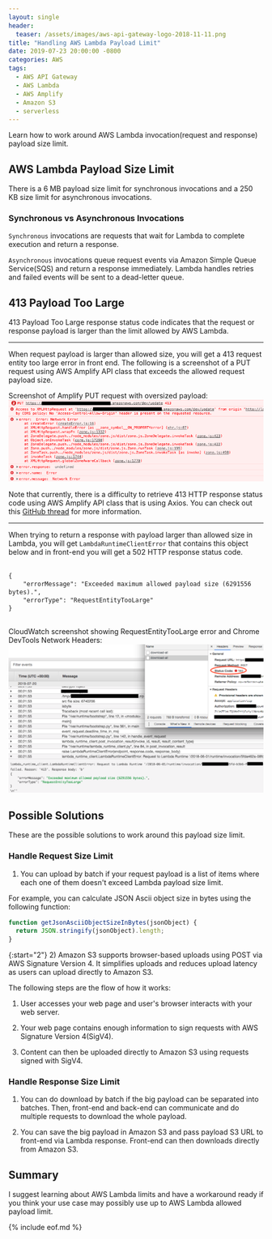 ```yaml
---
layout: single
header:
  teaser: /assets/images/aws-api-gateway-logo-2018-11-11.png
title: "Handling AWS Lambda Payload Limit"
date: 2019-07-23 20:00:00 -0800
categories: AWS
tags:
  - AWS API Gateway
  - AWS Lambda
  - AWS Amplify
  - Amazon S3  
  - serverless
---
```

Learn how to work around AWS Lambda invocation(request and response) payload size limit.    

## AWS Lambda Payload Size Limit
There is a 6 MB payload size limit for synchronous invocations and a 250 KB size limit for asynchronous invocations. 

### Synchronous vs Asynchronous Invocations
`Synchronous` invocations are requests that wait for Lambda to complete execution and return a response. 

`Asynchronous` invocations queue request events via Amazon Simple Queue Service(SQS) and return a response immediately. Lambda handles retries and failed events will be sent to a dead-letter queue.   

## 413 Payload Too Large
413 Payload Too Large response status code indicates that the request or response payload is larger than the limit allowed by AWS Lambda.  

---

When request payload is larger than allowed size, you will get a 413 request entity too large error in front end. The following is a screenshot of a PUT request using AWS Amplify API class that exceeds the allowed request payload size.  

Screenshot of Amplify PUT request with oversized payload:  
![AWS Amplify Failed with 413 Http Status Error Code](/assets/images/2019-07-23-handling-aws-api-gateway-and-lambda-413-error/aws-amplify-413-error.png)

Note that currently, there is a difficulty to retrieve 413 HTTP response status code using AWS Amplify API class that is using Axios. You can check out this [GitHub thread](https://github.com/aws-amplify/amplify-js/issues/3693) for more information.

---

When trying to return a response with payload larger than allowed size in Lambda, you will get `LambdaRuntimeClientError` that contains this object below and in front-end you will get a 502 HTTP response status code.  

<pre class='code'>
<code>
{
    "errorMessage": "Exceeded maximum allowed payload size (6291556 bytes).",
    "errorType": "RequestEntityTooLarge"
}

</code></pre>  
  
CloudWatch screenshot showing RequestEntityTooLarge error and Chrome DevTools Network Headers:
![AWS Lambda RequestEntityTooLarge Exceeded maximum allowed payload size](/assets/images/2019-07-23-handling-aws-api-gateway-and-lambda-413-error/aws-lambda-413-exceed-maximum-allowed-payload-size-6291556-bytes-RequestEntityTooLarge.png)


## Possible Solutions
These are the possible solutions to work around this payload size limit.  

### Handle Request Size Limit  

1) You can upload by batch if your request payload is a list of items where each one of them doesn't exceed Lambda payload size limit. 

For example, you can calculate JSON Ascii object size in bytes using the following function:  
 
```javascript
function getJsonAsciiObjectSizeInBytes(jsonObject) {
  return JSON.stringify(jsonObject).length;
}
```  

{:start="2"}
2) Amazon S3 supports browser-based uploads using POST via AWS Signature Version 4. It simplifies uploads and reduces upload latency as users can upload directly to Amazon S3. 

The following steps are the flow of how it works:  

1. User accesses your web page and user's browser interacts with your web server.

2. Your web page contains enough information to sign requests with AWS Signature Version 4(SigV4).  

3. Content can then be uploaded directly to Amazon S3 using requests signed with SigV4. 

### Handle Response Size Limit

1) You can do download by batch if the big payload can be separated into batches. Then, front-end and back-end can communicate and do multiple requests to download the whole payload.  

2) You can save the big payload in Amazon S3 and pass payload S3 URL to front-end via Lambda response. Front-end can then downloads directly from Amazon S3.  

## Summary
I suggest learning about AWS Lambda limits and have a workaround ready if you think your use case may possibly use up to AWS Lambda allowed payload limit.  

{% include eof.md %}